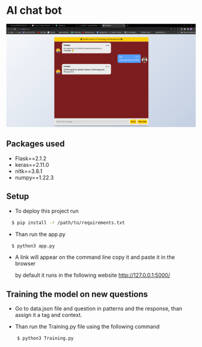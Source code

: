 # AI chat bot


![crypto](https://github.com/vavinash992/AI-chat-bot/blob/main/static/Screenshot%20from%202023-05-06%2009-18-50.png)
## Packages used

- Flask==2.1.2
- keras==2.11.0
- nltk==3.8.1
- numpy==1.22.3





## Setup

- To deploy this project run

```bash
  $ pip install -r /path/to/requirements.txt
```
- Than run the app.py 
```bash
  $ python3 app.py
```
- A link will appear on the command line copy it and paste it in the browser

    by default it runs in the following website http://127.0.0.1:5000/


## Training the model on new questions

- Go to data.json file and question in patterns and the response, than assign it a tag and context.

- Than run the Training.py file using the following command

```bash
    $ python3 Training.py
```
